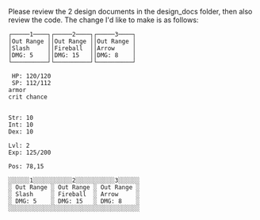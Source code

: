 
Please review the 2 design documents in the design_docs folder, then also review the code. The change I'd like to make is as follows: 




```text
┌─────1────┐┌─────2────┐┌─────3────┐
│Out Range ││Out Range ││Out Range │
│Slash     ││Fireball  ││Arrow     │
│DMG: 5    ││DMG: 15   ││DMG: 8    │
└──────────┘└──────────┘└──────────┘

 HP: 120/120
 SP: 112/112
armor
crit chance


Str: 10
Int: 10
Dex: 10

Lvl: 2
Exp: 125/200

Pos: 78,15

```








```text
░░░░░░1░░░░░░░░░░░2░░░░░░░░░░░3░░░░░░
░ Out Range ░ Out Range ░ Out Range ░
░ Slash     ░ Fireball  ░ Arrow     ░
░ DMG: 5    ░ DMG: 15   ░ DMG: 8    ░
░░░░░░░░░░░░░░░░░░░░░░░░░░░░░░░░░░░░░

```


